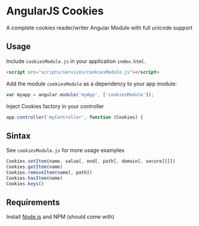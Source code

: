AngularJS Cookies
=================

A complete cookies reader/writer Angular Module with full unicode support

Usage
-----
Include `cookiesModule.js` in your application `index.html`.

```html
<script src="scripts/services/cookiesModule.js"></script>
```

Add the module `cookiesModule` as a dependency to your app module:

```js
var myapp = angular.module('myApp', ['cookiesModule']);
```

Inject Cookies factory in your controller

```js
app.controller('myController', function (Cookies) {
```

Sintax
-----

See `cookiesModule.js` for more usage examples

```js
Cookies.setItem(name, value[, end[, path[, domain[, secure]]]])
Cookies.getItem(name)
Cookies.removeItem(name[, path])
Cookies.hasItem(name)
Cookies.keys()
```

Requirements
-----

Install [Node.js](http://nodejs.org/) and NPM (should come with)
